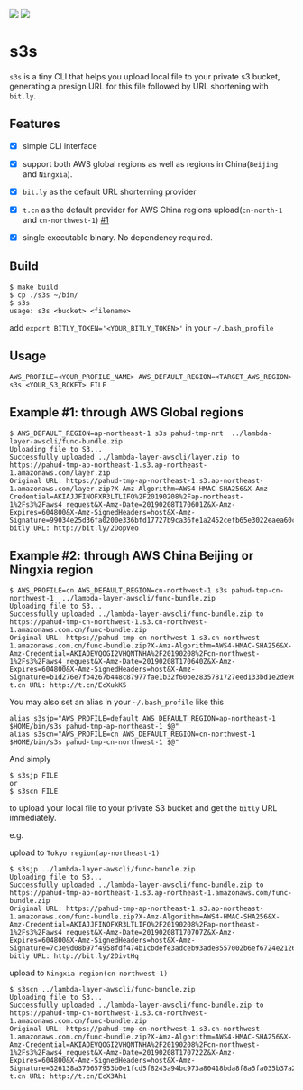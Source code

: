 ![](https://goreportcard.com/badge/github.com/pahud/s3s)
![](https://travis-ci.org/pahud/s3s.svg?branch=master)

# s3s
`s3s` is a tiny CLI that helps you upload local file to your private s3 bucket, generating a presign URL for this file followed by URL shortening with `bit.ly`.

## Features
- [x] simple CLI interface
- [x] support both AWS global regions as well as regions in China(`Beijing` and `Ningxia`).
- [x] `bit.ly` as the default URL shorterning provider
- [x] `t.cn` as the default provider for AWS China regions upload(`cn-north-1` and `cn-northwest-1`) [#1](https://github.com/pahud/s3s/issues/1)
- [x] single executable binary. No dependency required.
 


## Build

```
$ make build
$ cp ./s3s ~/bin/
$ s3s
usage: s3s <bucket> <filename>
```

add `export BITLY_TOKEN='<YOUR_BITLY_TOKEN>'` in your `~/.bash_profile`                                                                                                                         


## Usage

```
AWS_PROFILE=<YOUR_PROFILE_NAME> AWS_DEFAULT_REGION=<TARGET_AWS_REGION> s3s <YOUR_S3_BCKET> FILE  
```


## Example #1: through AWS Global regions
```
$ AWS_DEFAULT_REGION=ap-northeast-1 s3s pahud-tmp-nrt  ../lambda-layer-awscli/func-bundle.zip                                                             
Uploading file to S3...
Successfully uploaded ../lambda-layer-awscli/layer.zip to https://pahud-tmp-ap-northeast-1.s3.ap-northeast-1.amazonaws.com/layer.zip
Original URL: https://pahud-tmp-ap-northeast-1.s3.ap-northeast-1.amazonaws.com/layer.zip?X-Amz-Algorithm=AWS4-HMAC-SHA256&X-Amz-Credential=AKIAJJFINOFXR3LTLIFQ%2F20190208%2Fap-northeast-1%2Fs3%2Faws4_request&X-Amz-Date=20190208T170601Z&X-Amz-Expires=604800&X-Amz-SignedHeaders=host&X-Amz-Signature=99034e25d36fa0200e336bfd17727b9ca36fe1a2452cefb65e3022eaea60cd3f
bitly URL: http://bit.ly/2DopVeo      
```

## Example #2: through AWS China Beijing or Ningxia region

```
$ AWS_PROFILE=cn AWS_DEFAULT_REGION=cn-northwest-1 s3s pahud-tmp-cn-northwest-1  ../lambda-layer-awscli/func-bundle.zip                                   
Uploading file to S3...
Successfully uploaded ../lambda-layer-awscli/func-bundle.zip to https://pahud-tmp-cn-northwest-1.s3.cn-northwest-1.amazonaws.com.cn/func-bundle.zip
Original URL: https://pahud-tmp-cn-northwest-1.s3.cn-northwest-1.amazonaws.com.cn/func-bundle.zip?X-Amz-Algorithm=AWS4-HMAC-SHA256&X-Amz-Credential=AKIAOEVQOGI2VHQNTNHA%2F20190208%2Fcn-northwest-1%2Fs3%2Faws4_request&X-Amz-Date=20190208T170640Z&X-Amz-Expires=604800&X-Amz-SignedHeaders=host&X-Amz-Signature=b1d276e7fb4267b448c87977fae1b32f60be2835781727eed133bd1e2de96456
t.cn URL: http://t.cn/EcXukK5        
```

You may also set an alias in your `~/.bash_profile` like this

```
alias s3sjp="AWS_PROFILE=default AWS_DEFAULT_REGION=ap-northeast-1 $HOME/bin/s3s pahud-tmp-ap-northeast-1 $@"                                                                                             
alias s3scn="AWS_PROFILE=cn AWS_DEFAULT_REGION=cn-northwest-1 $HOME/bin/s3s pahud-tmp-cn-northwest-1 $@"                                                                                             
```

And simply 

```
$ s3sjp FILE
or
$ s3scn FILE
```

to upload your local file to your private S3 bucket and get the `bitly` URL immediately.

e.g.

upload to `Tokyo region(ap-northeast-1)`
```
$ s3sjp ../lambda-layer-awscli/func-bundle.zip                                                                                                            
Uploading file to S3...
Successfully uploaded ../lambda-layer-awscli/func-bundle.zip to https://pahud-tmp-ap-northeast-1.s3.ap-northeast-1.amazonaws.com/func-bundle.zip
Original URL: https://pahud-tmp-ap-northeast-1.s3.ap-northeast-1.amazonaws.com/func-bundle.zip?X-Amz-Algorithm=AWS4-HMAC-SHA256&X-Amz-Credential=AKIAJJFINOFXR3LTLIFQ%2F20190208%2Fap-northeast-1%2Fs3%2Faws4_request&X-Amz-Date=20190208T170707Z&X-Amz-Expires=604800&X-Amz-SignedHeaders=host&X-Amz-Signature=7c3e9d08b97f4958fdf474b1cbdefe3adceb93ade8557002b6ef6724e2126130
bitly URL: http://bit.ly/2DivtHq        
```

upload to `Ningxia region(cn-northwest-1)`

```
$ s3scn ../lambda-layer-awscli/func-bundle.zip                                                                                                            
Uploading file to S3...
Successfully uploaded ../lambda-layer-awscli/func-bundle.zip to https://pahud-tmp-cn-northwest-1.s3.cn-northwest-1.amazonaws.com.cn/func-bundle.zip
Original URL: https://pahud-tmp-cn-northwest-1.s3.cn-northwest-1.amazonaws.com.cn/func-bundle.zip?X-Amz-Algorithm=AWS4-HMAC-SHA256&X-Amz-Credential=AKIAOEVQOGI2VHQNTNHA%2F20190208%2Fcn-northwest-1%2Fs3%2Faws4_request&X-Amz-Date=20190208T170722Z&X-Amz-Expires=604800&X-Amz-SignedHeaders=host&X-Amz-Signature=326138a370657953b0e1fcd5f8243a94bc973a80418bda8f8a5fa035b37a2d72
t.cn URL: http://t.cn/EcX3Ah1                                                                                   
```
